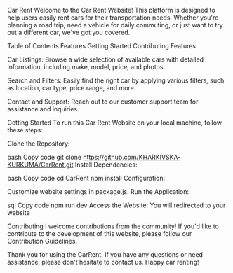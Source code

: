 Car Rent Welcome to the Car Rent Website! This platform is designed to help users easily rent cars for their transportation needs. Whether you're planning a road trip, need a vehicle for daily commuting, or just want to try out a different car, we've got you covered.

Table of Contents Features Getting Started Contributing Features

Car Listings: Browse a wide selection of available cars with detailed information, including make, model, price, and photos.

Search and Filters: Easily find the right car by applying various filters, such as location, car type, price range, and more.

Contact and Support: Reach out to our customer support team for assistance and inquiries.

Getting Started To run this Car Rent Website on your local machine, follow these steps:

Clone the Repository:

bash Copy code git clone https://github.com/KHARKIVSKA-KURKUMA/CarRent.git Install Dependencies:

bash Copy code cd CarRent npm install Configuration:

Customize website settings in package.js. Run the Application:

sql Copy code npm run dev Access the Website: You will redirected to your website

Contributing I welcome contributions from the community! If you'd like to contribute to the development of this website, please follow our Contribution Guidelines.

Thank you for using the CarRent. If you have any questions or need assistance, please don't hesitate to contact us. Happy car renting!
